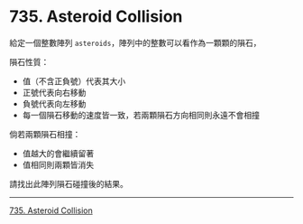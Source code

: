 # 735. Asteroid Collision

給定一個整數陣列 `asteroids`，陣列中的整數可以看作為一顆顆的隕石，

隕石性質：

* 值（不含正負號）代表其大小
* 正號代表向右移動
* 負號代表向左移動
* 每一個隕石移動的速度皆一致，若兩顆隕石方向相同則永遠不會相撞

倘若兩顆隕石相撞：

* 值越大的會繼續留著
* 值相同則兩顆皆消失

請找出此陣列隕石碰撞後的結果。

----

[735. Asteroid Collision](https://leetcode.com/problems/asteroid-collision/description)